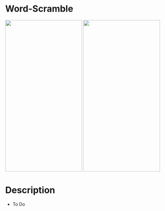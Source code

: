 # Word-Scramble
<img src="https://media.giphy.com/media/xUOwGpR32nP8AA1UZy/giphy.gif" width="244" height="480" />
<img src="https://media.giphy.com/media/3ohs4fCXXWKaqqk8rm/giphy.gif" width="244" height="480" />

# Description
 - To Do
 
